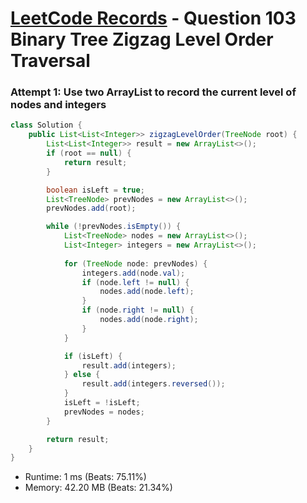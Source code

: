 # [LeetCode Records](../README.md) - Question 103 Binary Tree Zigzag Level Order Traversal

### Attempt 1: Use two ArrayList to record the current level of nodes and integers
```java
class Solution {
    public List<List<Integer>> zigzagLevelOrder(TreeNode root) {
        List<List<Integer>> result = new ArrayList<>();
        if (root == null) {
            return result;
        }

        boolean isLeft = true;
        List<TreeNode> prevNodes = new ArrayList<>();
        prevNodes.add(root);

        while (!prevNodes.isEmpty()) {
            List<TreeNode> nodes = new ArrayList<>();
            List<Integer> integers = new ArrayList<>();
            
            for (TreeNode node: prevNodes) {
                integers.add(node.val);
                if (node.left != null) {
                    nodes.add(node.left);
                }
                if (node.right != null) {
                    nodes.add(node.right);
                }
            }

            if (isLeft) {
                result.add(integers);
            } else {
                result.add(integers.reversed());
            }
            isLeft = !isLeft;
            prevNodes = nodes;
        }        

        return result;
    }
}
```
- Runtime: 1 ms (Beats: 75.11%)
- Memory: 42.20 MB (Beats: 21.34%)

<br>
